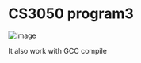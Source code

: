 # CS3050 program3
![image](https://user-images.githubusercontent.com/60238023/117323764-cc1ef980-ae54-11eb-88a1-4eea9cc4fd74.png)

It also work with GCC compile
